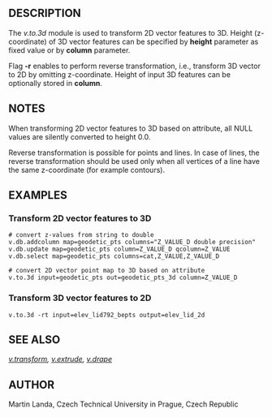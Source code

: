 ## DESCRIPTION

The *v.to.3d* module is used to transform 2D vector features to 3D.
Height (z-coordinate) of 3D vector features can be specified by
**height** parameter as fixed value or by **column** parameter.

Flag **-r** enables to perform reverse transformation, i.e., transform
3D vector to 2D by omitting z-coordinate. Height of input 3D features
can be optionally stored in **column**.

## NOTES

When transforming 2D vector features to 3D based on attribute, all NULL
values are silently converted to height 0.0.

Reverse transformation is possible for points and lines. In case of
lines, the reverse transformation should be used only when all vertices
of a line have the same z-coordinate (for example contours).

## EXAMPLES

### Transform 2D vector features to 3D

```
# convert z-values from string to double
v.db.addcolumn map=geodetic_pts columns="Z_VALUE_D double precision"
v.db.update map=geodetic_pts column=Z_VALUE_D qcolumn=Z_VALUE
v.db.select map=geodetic_pts columns=cat,Z_VALUE,Z_VALUE_D

# convert 2D vector point map to 3D based on attribute
v.to.3d input=geodetic_pts out=geodetic_pts_3d column=Z_VALUE_D
```

### Transform 3D vector features to 2D

```
v.to.3d -rt input=elev_lid792_bepts output=elev_lid_2d
```

## SEE ALSO

*[v.transform](v.transform.html), [v.extrude](v.extrude.html),
[v.drape](v.drape.html)*

## AUTHOR

Martin Landa, Czech Technical University in Prague, Czech Republic

